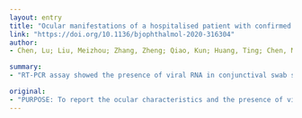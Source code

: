 ```yaml
---
layout: entry
title: "Ocular manifestations of a hospitalised patient with confirmed 2019 novel coronavirus disease"
link: "https://doi.org/10.1136/bjophthalmol-2020-316304"
author:
- Chen, Lu; Liu, Meizhou; Zhang, Zheng; Qiao, Kun; Huang, Ting; Chen, Miaohong; Xin, Na; Huang, Zuliang; Liu, Lei; Zhang, Guoming; Wang, Jiantao

summary:
- "RT-PCR assay showed the presence of viral RNA in conjunctival swab specimens 13 days after onset. Slit lamp examination showed bilateral acute follicular conjunctionitis. On day 19, SARS-CoV-2 result was negative for the virus. Precautionary measures are recommended when examining infected patients throughout the clinical course of the infection."

original:
- "PURPOSE: To report the ocular characteristics and the presence of viral RNA of severe acute respiratory syndrome coronavirus 2 (SARS-CoV-2) in conjunctival swab specimens in a patient with confirmed 2019 novel coronavirus disease (COVID-19). PARTICIPANT AND METHODS: A 30-year-old man with confirmed COVID-19 and bilateral acute conjunctivitis which occurred 13 days after illness onset. Based on detailed ophthalmic examination, reverse transcription PCR (RT-PCR) was performed to detect SARS-CoV-2 virus in conjunctival swabs. The ocular characteristics, presence of viral RNA and viral dynamics of SARS-CoV-2 in the conjunctival specimens were evaluated. RESULTS: Slit lamp examination showed bilateral acute follicular conjunctivitis. RT-PCR assay demonstrated the presence of viral RNA in conjunctival specimen 13 days after onset (cycle threshold value: 31). The conjunctival swab specimens remained positive for SARS-CoV-2 on 14 and 17 days after onset. On day 19, RT-PCR result was negative for SARS-CoV-2. CONCLUSION: SARS-CoV-2 is capable of causing ocular complications such as viral conjunctivitis in the middle phase of illness. Precautionary measures are recommended when examining infected patients throughout the clinical course of the infection. However, conjunctival sampling might not be useful for early diagnosis because the virus may not appear initially in the conjunctiva."
---
```


